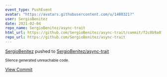 ```yaml
---
event_type: PushEvent
avatar: "https://avatars.githubusercontent.com/u/1480321?"
user: SergioBenitez
date: 2021-02-04
repo_name: SergioBenitez/async-trait
html_url: https://github.com/SergioBenitez/async-trait/commit/f2c8b9a01a09e64ce2bc85dbf6cacfe7cb77a837
repo_url: https://github.com/SergioBenitez/async-trait
---
```


<a href='https://github.com/SergioBenitez' target='_blank'>SergioBenitez</a> pushed to <a href='https://github.com/SergioBenitez/async-trait' target='_blank'>SergioBenitez/async-trait</a>

<small>Silence generated unreachable code.</small>

<a href='https://github.com/SergioBenitez/async-trait/commit/f2c8b9a01a09e64ce2bc85dbf6cacfe7cb77a837' target='_blank'>View Commit</a>